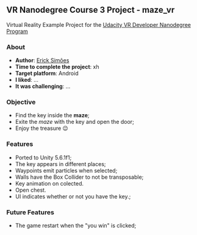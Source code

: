 VR Nanodegree Course 3 Project - maze_vr
-------------------------------------------------------------------------------
Virtual Reality Example Project for the [Udacity VR Developer Nanodegree Program](https://www.udacity.com/course/vr-developer-nanodegree--nd017)

### About
* **Author**: [Erick Simões](https://github.com/ErickSimoes)
* **Time to complete the project**: xh
* **Target platform**: Android
* **I liked**: ...
* **It was challenging**: ...

### Objective
* Find the key inside the **maze**;
* Exite the *maze* with the key and open the door;
* Enjoy the treasure :wink:

### Features
* Ported to Unity 5.6.1f1;
* The key appears in different places;
* Waypoints emit particles when selected;
* Walls have the Box Collider to not be transposable;
* Key animation on colected.
* Open chest.
* UI indicates whether or not you have the key.;

### Future Features
* The game restart when the "you win" is clicked;
